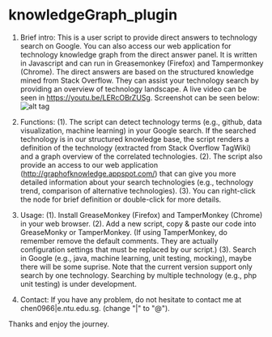 # knowledgeGraph_plugin

1. Brief intro:
This is a user script to provide direct answers to technology search on Google. You can also access our web application for technology knowledge graph from the direct answer panel.
It is written in Javascript and can run in Greasemonkey (Firefox) and Tampermonkey (Chrome). The direct answers are based on the structured knowledge mined from Stack Overflow. They can assist your technology search by providing an overview of technology landscape. A live video can be seen in https://youtu.be/LERcOBrZUSg.
Screenshot can be seen below:
![alt tag](https://raw.github.com/ccywch/knowledgeGraph_plugin/master/screenshot.png)

2. Functions:
(1). The script can detect technology terms (e.g., github, data visualization, machine learning) in your Google search. If the searched technology is in our structured knowledge base,  the script renders a definition of the technology (extracted from Stack Overflow TagWiki) and a graph overview of the correlated technologies.
(2). The script also provide an access to our web application (http://graphofknowledge.appspot.com/) that can give you more detailed information about your search technologies (e.g., technology trend, comparison of alternative technologies).
(3). You can right-click the node for brief definition or double-click for more details.

3. Usage:
(1). Install GreaseMonkey (Firefox) and TamperMonkey (Chrome) in  your web browser.
(2). Add a new script, copy & paste our code into GreaseMonky or TamperMonkey. (If using TamperMonkey, do remember remove the default comments. They are actually configuration settings that must be replaced by our script.)
(3). Search in Google (e.g., java, machine learning, unit testing, mocking), maybe there will be some suprise. Note that the current version support only search by one technology. Searching by multiple technology (e.g., php unit testing) is under development.

4. Contact:
If you have any problem, do not hesitate to contact me at chen0966|e.ntu.edu.sg. (change "|" to "@").

Thanks and enjoy the journey.
